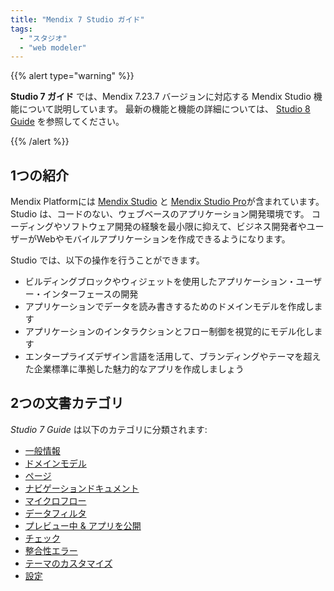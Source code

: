 ```yaml
---
title: "Mendix 7 Studio ガイド"
tags:
  - "スタジオ"
  - "web modeler"
---
```


{{% alert type="warning" %}}

**Studio 7 ガイド** では、Mendix 7.23.7 バージョンに対応する Mendix Studio 機能について説明しています。 最新の機能と機能の詳細については、 [Studio 8 Guide](/studio) を参照してください。

{{% /alert %}}

## 1つの紹介

Mendix Platformには [Mendix Studio](general) と [Mendix Studio Pro](/refguide/modeling)が含まれています。 Studio は、コードのない、ウェブベースのアプリケーション開発環境です。 コーディングやソフトウェア開発の経験を最小限に抑えて、ビジネス開発者やユーザーがWebやモバイルアプリケーションを作成できるようになります。

Studio では、以下の操作を行うことができます。

* ビルディングブロックやウィジェットを使用したアプリケーション・ユーザー・インターフェースの開発
* アプリケーションでデータを読み書きするためのドメインモデルを作成します
* アプリケーションのインタラクションとフロー制御を視覚的にモデル化します
* エンタープライズデザイン言語を活用して、ブランディングやテーマを超えた企業標準に準拠した魅力的なアプリを作成しましょう

## 2つの文書カテゴリ

*Studio 7 Guide* は以下のカテゴリに分類されます:

* [一般情報](general)
* [ドメインモデル](domain-models)
* [ページ](page-editor)
* [ナビゲーションドキュメント](navigation)
* [マイクロフロー](マイクロフロー)
* [データフィルタ](フィルター)
* [プレビュー中 & アプリを公開](publishing-app)
* [チェック](チェック)
* [整合性エラー](一貫性エラー)
* [テーマのカスタマイズ](theme-customizer)
* [設定](設定)